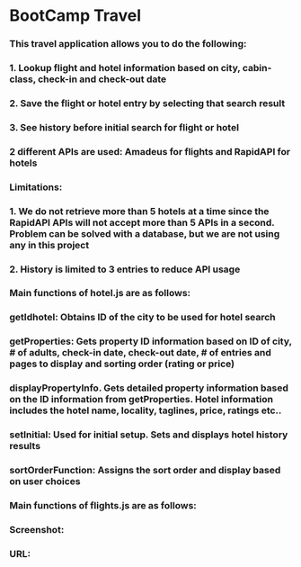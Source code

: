 # BootCamp Travel 

### This travel application allows you to do the following:
### 1. Lookup flight and hotel information based on city, cabin-class, check-in and check-out date
### 2. Save the flight or hotel entry by selecting that search result
### 3. See history before initial search for flight or hotel

### 2 different APIs are used: Amadeus for flights and RapidAPI for hotels
### Limitations: 
### 1. We do not retrieve more than 5 hotels at a time since the RapidAPI APIs will not accept more than 5 APIs in a second. Problem can be solved with a database, but we are not using any in this project
### 2. History is limited to 3 entries to reduce API usage 

### Main functions of hotel.js are as follows:
###  getIdhotel: Obtains ID of the city to be used for hotel search
###  getProperties: Gets property ID information based on ID of city, # of adults, check-in date, check-out date, # of entries and pages to display and sorting order (rating or price)
### displayPropertyInfo. Gets detailed property information based on the ID information from getProperties. Hotel information includes the hotel name, locality, taglines, price, ratings etc..
### setInitial: Used for initial setup. Sets and displays hotel history results
### sortOrderFunction: Assigns the sort order and display based on user choices

### Main functions of flights.js are as follows:



### Screenshot: 
### URL:


